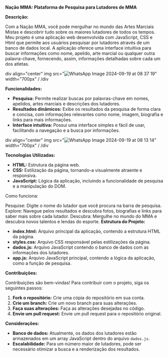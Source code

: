 **Nação MMA: Plataforma de Pesquisa para Lutadores de MMA**

**Descrição:**

Com a Nação MMA, você pode mergulhar no mundo das Artes Marciais Mistas e descobrir tudo sobre os maiores lutadores de todos os tempos. Meu projeto é uma aplicação web desenvolvida com JavaScript, CSS e Html  que permite aos usuários pesquisar por lutadores através de um banco de dados local. A aplicação oferece uma interface intuitiva para buscar informações como nome, apelido, arte marcial ou qualquer outra palavra-chave, fornecendo, assim, informações detalhadas sobre cada um dos atletas. 

div align="center"
img src="![WhatsApp Image 2024-09-19 at 08 37 19](https://github.com/user-attachments/assets/a6b5513f-9795-4511-881b-f6f8ba838439)" width="700px" /
/div


**Funcionalidades:**

* **Pesquisa:** Permite realizar buscas por palavras-chave em nomes, apelidos, artes marciais e descrições dos lutadores.
* **Resultados dinâmicos:** Exibe os resultados da pesquisa de forma clara e concisa, com informações relevantes como nome, imagem, biografia e links para mais informações.
* **Interface intuitiva:** Possui uma interface simples e fácil de usar, facilitando a navegação e a busca por informações.

div align="center"
img src="![WhatsApp Image 2024-09-19 at 08 13 14](https://github.com/user-attachments/assets/f73a48d5-868d-417e-aed9-6db7f4cb3015)" width="700px" /
/div


**Tecnologias Utilizadas:**

* **HTML:** Estrutura da página web.
* **CSS:** Estilização da página, tornando-a visualmente atraente e responsiva.
* **JavaScript:** Lógica da aplicação, incluindo a funcionalidade de pesquisa e a manipulação do DOM.

Como funciona:

Pesquise: Digite o nome do lutador que você procura na barra de pesquisa.
Explore: Navegue pelos resultados e descubra fotos, biografias e links para saber mais sobre cada lutador.
Descubra: Mergulhe no mundo do MMA e descubra novos talentos e lendas do esporte.
**Estrutura do Projeto:**

* **index.html:** Arquivo principal da aplicação, contendo a estrutura HTML da página.
* **styles.css:** Arquivo CSS responsável pelas estilizações da página.
* **dados.js:** Arquivo JavaScript contendo o banco de dados com as informações dos lutadores.
* **app.js:** Arquivo JavaScript principal, contendo a lógica da aplicação, como a função de pesquisa.

**Contribuições:**

Contribuições são bem-vindas! Para contribuir com o projeto, siga os seguintes passos:

1. **Fork o repositório:** Crie uma cópia do repositório em sua conta.
2. **Crie um branch:** Crie um novo branch para suas alterações.
3. **Faça suas alterações:** Faça as alterações desejadas no código.
4. **Envie um pull request:** Envie um pull request para o repositório original.



**Considerações:**

* **Banco de dados:** Atualmente, os dados dos lutadores estão armazenados em um array JavaScript dentro do arquivo `dados.js`.
* **Escalabilidade:** Para um número maior de lutadores, pode ser necessário otimizar a busca e a renderização dos resultados.

